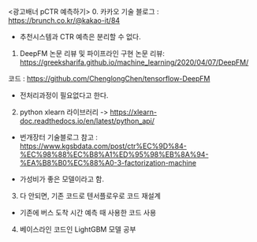 
<광고배너 pCTR 예측하기>
0. 카카오 기술 블로그 : https://brunch.co.kr/@kakao-it/84
- 추천시스템과 CTR 예측은 분리할 수 없다. 

1. DeepFM 논문 리뷰 및 파이프라인 구현 
논문 리뷰: https://greeksharifa.github.io/machine_learning/2020/04/07/DeepFM/

코드 : https://github.com/ChenglongChen/tensorflow-DeepFM
- 전처리과정이 필요없다고 한다. 

2. python xlearn 라이브러리  -> https://xlearn-doc.readthedocs.io/en/latest/python_api/

* 번개장터 기술블로그 참고 : https://www.kgsbdata.com/post/ctr%EC%9D%84-%EC%98%88%EC%B8%A1%ED%95%98%EB%8A%94-%EA%B8%B0%EC%88%A0-3-factorization-machine
- 가성비가 좋은 모델이라고 함.

3. 다 안되면, 기존 코드로 텐서플로우로 코드 재설계
- 기존에 버스 도착 시간 예측 때 사용한 코드 사용 

4. 베이스라인 코드인 LightGBM 모델 공부 

